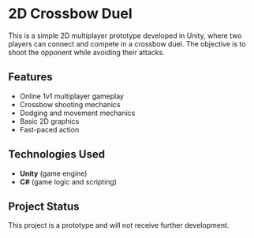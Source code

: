 # 2D Crossbow Duel

This is a simple 2D multiplayer prototype developed in Unity, where two players can connect and compete in a crossbow duel. The objective is to shoot the opponent while avoiding their attacks.

## Features
- Online 1v1 multiplayer gameplay
- Crossbow shooting mechanics
- Dodging and movement mechanics
- Basic 2D graphics
- Fast-paced action

## Technologies Used
- **Unity** (game engine)
- **C#** (game logic and scripting)

## Project Status
This project is a prototype and will not receive further development.



